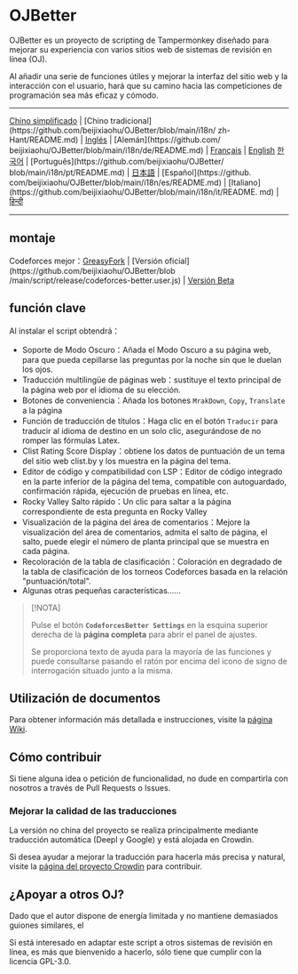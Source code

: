 # OJBetter

OJBetter es un proyecto de scripting de Tampermonkey diseñado para mejorar su experiencia con varios sitios web de sistemas de revisión en línea (OJ).

Al añadir una serie de funciones útiles y mejorar la interfaz del sitio web y la interacción con el usuario, hará que su camino hacia las competiciones de programación sea más eficaz y cómodo.

***

[Chino simplificado](https://github.com/beijixiaohu/OJBetter/blob/main/README.md) | [Chino tradicional](https\://github.com/beijixiaohu/OJBetter/blob/main/i18n/ zh-Hant/README.md) | [Inglés](https://github.com/beijixiaohu/OJBetter/blob/main/i18n/en/README.md) | [Alemán](https\://github.com/ beijixiaohu/OJBetter/blob/main/i18n/de/README.md) | [Français](https://github.com/beijixiaohu/OJBetter/blob/main/i18n/fr/README.md) | [English](https://github.com/beijixiaohu/OJBetter/blob/main/i18n/fr/README.md) [한국어](https://github.com/beijixiaohu/OJBetter/blob/main/i18n/ko/README.md) | [Português](https\://github.com/beijixiaohu/OJBetter/ blob/main/i18n/pt/README.md) | [日本語](https://github.com/beijixiaohu/OJBetter/blob/main/i18n/ja/README.md) | [Español](https\://github. com/beijixiaohu/OJBetter/blob/main/i18n/es/README.md) | [Italiano](https\://github.com/beijixiaohu/OJBetter/blob/main/i18n/it/README. md) | [हिन्दी](https://github.com/beijixiaohu/OJBetter/blob/main/i18n/hi/README.md)

***

## montaje

Codeforces mejor：[GreasyFork](https://greasyfork.org/zh-CN/scripts/465777-codeforces-better) | [Versión oficial](https\://github.com/beijixiaohu/OJBetter/blob /main/script/release/codeforces-better.user.js) | [Versión Beta](https://github.com/beijixiaohu/OJBetter/blob/main/script/dev/codeforces-better.user.js)

## función clave

Al instalar el script obtendrá：

- Soporte de Modo Oscuro：Añada el Modo Oscuro a su página web, para que pueda cepillarse las preguntas por la noche sin que le duelan los ojos.
- Traducción multilingüe de páginas web：sustituye el texto principal de la página web por el idioma de su elección.
- Botones de conveniencia：Añada los botones `MrakDown`, `Copy`, `Translate` a la página
- Función de traducción de títulos：Haga clic en el botón `Traducir` para traducir al idioma de destino en un solo clic, asegurándose de no romper las fórmulas Latex.
- Clist Rating Score Display：obtiene los datos de puntuación de un tema del sitio web clist.by y los muestra en la página del tema.
- Editor de código y compatibilidad con LSP：Editor de código integrado en la parte inferior de la página del tema, compatible con autoguardado, confirmación rápida, ejecución de pruebas en línea, etc.
- Rocky Valley Salto rápido：Un clic para saltar a la página correspondiente de esta pregunta en Rocky Valley
- Visualización de la página del área de comentarios：Mejore la visualización del área de comentarios, admita el salto de página, el salto, puede elegir el número de planta principal que se muestra en cada página.
- Recoloración de la tabla de clasificación：Coloración en degradado de la tabla de clasificación de los torneos Codeforces basada en la relación "puntuación/total".
- Algunas otras pequeñas características……

> [!NOTA]
>
> Pulse el botón **`CodeforcesBetter Settings`** en la esquina superior derecha de la **página completa** para abrir el panel de ajustes.
>
> Se proporciona texto de ayuda para la mayoría de las funciones y puede consultarse pasando el ratón por encima del icono de signo de interrogación situado junto a la misma.

## Utilización de documentos

Para obtener información más detallada e instrucciones, visite la [página Wiki](https://github.com/beijixiaohu/OJBetter/wiki).

## Cómo contribuir

Si tiene alguna idea o petición de funcionalidad, no dude en compartirla con nosotros a través de Pull Requests o Issues.

### Mejorar la calidad de las traducciones

La versión no china del proyecto se realiza principalmente mediante traducción automática (Deepl y Google) y está alojada en Crowdin.

Si desea ayudar a mejorar la traducción para hacerla más precisa y natural, visite la [página del proyecto Crowdin](https://zh.crowdin.com/project/codeforcesbetter) para contribuir.

## ¿Apoyar a otros OJ?

Dado que el autor dispone de energía limitada y no mantiene demasiados guiones similares, el

Si está interesado en adaptar este script a otros sistemas de revisión en línea, es más que bienvenido a hacerlo, sólo tiene que cumplir con la licencia GPL-3.0.
